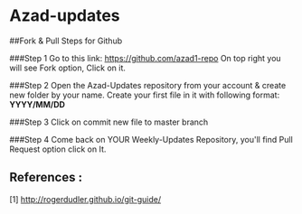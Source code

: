 Azad-updates
============

##Fork & Pull Steps for Github 

###Step 1
Go to this link: https://github.com/azad1-repo
On top right you will see Fork option, Click on it.

###Step 2
Open the Azad-Updates repository from your account & create new folder by your name.
Create your first file in it with following format: **YYYY/MM/DD**

###Step 3
Click on commit new file to master branch

###Step 4
Come back on YOUR Weekly-Updates Repository, you'll find Pull Request option click on It.

References :
------------
[1]  http://rogerdudler.github.io/git-guide/
